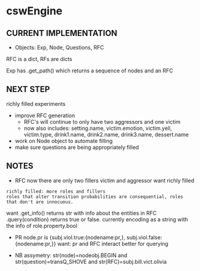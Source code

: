 # cswEngine


## CURRENT IMPLEMENTATION
* Objects: Exp, Node, Questions, RFC

RFC is a dict, RFs are dicts

Exp has .get_path() which returns a sequence of nodes and an RFC



## NEXT STEP

richly filled experiments 
* improve RFC generation
	- RFC's will continue to only have two aggressors and one victim 
	- now also includes: setting.name, victim.emotion, victim.yell, victim.type, drink1.name, drink2.name, drink3.name, dessert.name
* work on Node object to automate filling 
* make sure questions are being appropriately filled


## NOTES

* RFC
now there are only two fillers victim and aggressor 
want richly filled

```
richly filled: more roles and fillers
roles that alter transition probabilities are consequential, roles that don't are innocuous.

```

want .get_info() returns str with info about the entities in RFC
.query(condition) returns true or false.
currently encoding as a string with the info of role.property.bool

* PR 
node.pr is {subj.viol.true:{nodename:pr,}, subj.viol.false:{nodename:pr,}}
want: pr and RFC interact better for querying 


* NB assymetry:
      str(node)=nodeobj.BEGIN 
  and str(question)=transQ_SHOVE 
  and str(RFC)=subj.bill.vict.olivia


